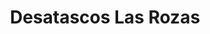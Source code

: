---
id: 'service-33'

title: 'Desatascos Las Rozas'

titleMeta: "Desatascos y Poceros en Las Rozas 【91 577 18 49】"

title2: 'Desatascos y Poceros en Las Rozas'

lugar: 'Las Rozas'

mediumImage: 'desatascos-lasrozas-lg.jpg'

largeImage: 'desatascos-lasrozas-md.jpg'

detailBreadcrumbSubTitle: 'Single Service'

metaContent: "✅Poceros en Las Rozas. 🔝 Empresa de pocería en Las Rozas. 📢 Los mejores precios de la provincia. Desatascos y Desatrancos. ☎️​ 676 679 954"

detailBreadcrumbDesc: 'Empresa de poceros en Las Rozas con los mejores precios'

detailSubTitle: 'Empresa de desatascos en Las Rozas con los mejores precios. Llámanos y compruébalo'


parrafo: "Los mejores precios en desatascos y desatrancos en Las Rozas, mejoramos tu presupuesto. Llámanos y compruébalo."

pregunta: '¿Quieres acondicionar las tuberías fecales o pluviales y no sabes a quién llamar? '

descripcion: 'Llevamos a cabo toda clase de Obras de Alcantarillado en Las Rozas y alrededores, ofreciéndote un equipo profesional equipado con la mejor tecnología. '

descripcion1: "Si vives en Las Rozas y estás buscando una empresa de desatascos confiable y eficiente, has llegado al lugar adecuado. Nuestra empresa de desatascos en Las Rozas está especializada en resolver cualquier problema relacionado con desatascos y desatrancos en la zona. Con años de experiencia en el sector y un equipo de poceros altamente cualificados, estamos en la mejor posición para ofrecerte los mejores servicios de desatascos en Las Rozas. "

detailDesc: 'Nos esforzamos por ofrecer un servicio de alta calidad a un precio razonable, y nos enorgullece ser reconocidos como una de las empresas de desatascos más confiables y eficientes en Las Rozas. No importa si tienes un problema con las tuberías de tu hogar o de tu negocio, nuestro equipo de poceros está a tu disposición para solucionarlo de manera rápida y eficaz.'

pregunta2: '¿Necesitas realizar un desatasco en Las Rozas económico y de calidad? '

descripcion2: "Nos esforzamos por resolver cualquier problema de desatascos de forma rápida y eficiente, para que puedas volver a tus actividades diarias sin interrupciones. Con nuestro equipo altamente cualificado y nuestro compromiso con la satisfacción del cliente, podemos asegurarte un servicio de alta calidad que superará tus expectativas."

pregunta4: "¿Buscas una empresa de Obras de Alcantarillado en Las Rozas?"

option1: "Nuestros poceros en se dedican a una gran cantidad de funciones. En primer lugar, somos expertos en la creación de pozos. Si necesitas que llevemos a cabo una perforación o construcción de estos, te prepararemos un pozo con todo lo necesario para que puedas sacar partido del mismo, como es la creación de tuberías y alcantarillado necesario para su buen funcionamiento. En este alcantarillado se desviarán los depósitos y desechos de este."

option2: "Además, nos esforzamos por utilizar los métodos y técnicas más avanzados y ecológicos para resolver cualquier problema de desatascos. Sabemos lo importante que es proteger el medio ambiente, y por eso nos aseguramos de utilizar métodos que no dañen el medio ambiente mientras resolvemos tus problemas de desatascos."

option3: "Si tienes un problema de desatascos en Las Rozas, no dudes en contactar con nosotros. Estaremos encantados de asesorarte y ofrecerte la mejor solución para tu problema. Con nuestra empresa de desatascos en Las Rozas, podrás resolver cualquier problema relacionado con desatascos de manera rápida, eficiente y ecológica. ¡No dudes en contactar con nosotros para resolver tus problemas de desatascos en Las Rozas!"





contenido: '
<ul>
<li>✅ COMUNIDADES DE PROPIETARIOS</li>
<li>✅ COMUNIDADES DE VECINOS</li>
<li>✅ ARQUITECTOS</li>
<li>✅ ADMINISTRADORES DE FINCAS</li>
<li>✅ MANTENIMIENTO DE EMPRESAS</li>
<li>✅ PROPIETARIOS DE CHALETS Y PISOS</li>
<li>✅ AYUNTAMIENTOS</li>
<li>✅ EMPRESAS CONSTRUCTORAS</li>
<li>✅ ASEGURADORAS</li>
<li>✅ COLEGIOS</li>
<li>✅ AUTÓNOMOS</li>
</ul>
<br/>

<p>Contamos con ofertas especiales en todos nuestros servicios destinados a Empresas y Administradores de Fincas. <br/>
<a class="link" href="https://grupalsl.es/contacto">Contacta con nosotros </a>y pídenos toda la información que necesites.</p>
'

isFeatured: true
---